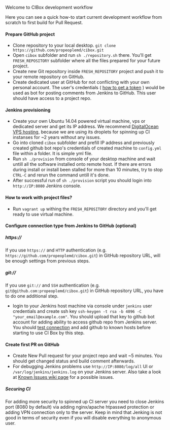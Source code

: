 Welcome to CIBox development workflow

Here you can see a quick how-to start current development workflow from scratch to first build for Pull Request.

#### Prepare GitHub project
* Clone repository to your local desktop. ```git clone https://github.com/propeoplemd/cibox.git```
* Open ```cibox``` subfolder and run ```sh ./repository.sh``` there. You'll get ```FRESH_REPOSITORY``` subfolder where all the files prepared for your future project.
* Create new Git repository inside ```FRESH_REPOSITORY``` project and push it to your remote repository on GitHub.
* Create dedicated user at GitHub for not conflicting with your own personal account. The user's credentials ( [how to get a token](https://help.github.com/articles/creating-an-access-token-for-command-line-use/) ) would be used as bot for posting comments from Jenkins to GitHub. This user should have access to a project repo.

#### Jenkins provisioning
* Create your own Ubuntu 14.04 powered virtual machine, vps or dedicated server and get its IP address. We recommend [DigitalOcean VPS hosting](http://bit.ly/cibox-digitalocean), because we are using its droplets for spinning up CI instanses for ~2 years without any issues.
* Go into cloned ```cibox``` subfolder and prefill IP address and previously created github bot repo's credentials of created machine to ```config.yml``` file within a folder. It is simple yml file.
* Run ```sh ./provision``` from console of your desktop machine and wait untill all the software installed onto remote host. If there are errors during install or install been stalled for more than 10 minutes, try to stop ```CTRL-C``` and rerun the command untill it's done.
* After successful run of ```sh ./provision``` script you should login into ```http://IP:8080``` Jenkins console.

#### How to work with project files?

* Run `vagrant up` withing the `FRESH_REPOSITORY` directory and you'll get ready to use virtual machine.

#### Configure connection type from Jenkins to GitHub (optional)

##### https://
If you use `https://` and `HTTP` authentication (e.g. `https://github.com/propeoplemd/cibox.git`) in GitHub repository URL, will be enough settings from previous steps.
##### git://
If you use `git://` and `SSH` authentication (e.g. `git@github.com:propeoplemd/cibox.git`) in GitHub repository URL, you have to do one additional step.
* login to your Jenkins host machine via console under ```jenkins``` user credentials and create ssh key
```ssh-keygen -t rsa -b 4096 -C "your_email@example.com"```. You should upload that key to github bot account for adding ability to access github repo from Jenkins server. You should [test connection](https://help.github.com/articles/generating-ssh-keys/#step-5-test-the-connection) and add github to known hosts before starting to use CI Box by this step.

#### Create first PR on GitHub
* Create New Pull request for your project repo and wait ~5 minutes. You should get changed status and build comment afterwards.
* For debugging Jenkins problems use ```http://IP:8080/log/all``` UI or ```/var/log/jenkins/jenkins.log``` on your Jenkins server. Also take a look at [Known Issues wiki page](https://github.com/propeoplemd/cibox/wiki/Known-Issues) for a possible issues.

##### Securing CI
For adding more security to spinned up CI server you need to close Jenkins port (8080 by default) via adding nginx/apache htpasswd protection or adding VPN connection only to the server.
Keep in mind that Jenking is not good in terms of security even if you will disable everything to anonymous user.
